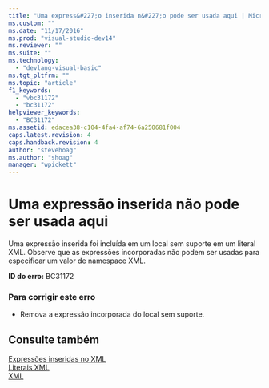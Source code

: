 ```yaml
---
title: "Uma express&#227;o inserida n&#227;o pode ser usada aqui | Microsoft Docs"
ms.custom: ""
ms.date: "11/17/2016"
ms.prod: "visual-studio-dev14"
ms.reviewer: ""
ms.suite: ""
ms.technology: 
  - "devlang-visual-basic"
ms.tgt_pltfrm: ""
ms.topic: "article"
f1_keywords: 
  - "vbc31172"
  - "bc31172"
helpviewer_keywords: 
  - "BC31172"
ms.assetid: edacea38-c104-4fa4-af74-6a250681f004
caps.latest.revision: 4
caps.handback.revision: 4
author: "stevehoag"
ms.author: "shoag"
manager: "wpickett"
---
```

# Uma express&#227;o inserida n&#227;o pode ser usada aqui
Uma expressão inserida foi incluída em um local sem suporte em um literal XML. Observe que as expressões incorporadas não podem ser usadas para especificar um valor de namespace XML.  
  
 **ID do erro:** BC31172  
  
### Para corrigir este erro  
  
-   Remova a expressão incorporada do local sem suporte.  
  
## Consulte também  
 [Expressões inseridas no XML](../../visual-basic/programming-guide/language-features/xml/embedded-expressions-in-xml.md)   
 [Literais XML](../../visual-basic/language-reference/xml-literals/index.md)   
 [XML](../../visual-basic/programming-guide/language-features/xml/index.md)